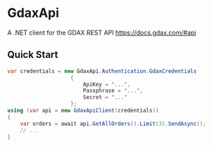 # GdaxApi

A .NET client for the GDAX REST API https://docs.gdax.com/#api

## Quick Start

```cs
var credentials = new GdaxApi.Authentication.GdaxCredentials
					{
						ApiKey = "...",
						Passphrase = "...",
						Secret = "..."
					};
using (var api = new GdaxApiClient(credentials))
{
    var orders = await api.GetAllOrders().Limit(3).SendAsync();
	// ...
}
```
